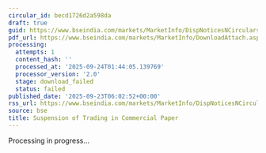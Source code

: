 ```yaml
---
circular_id: becd1726d2a598da
draft: true
guid: https://www.bseindia.com/markets/MarketInfo/DispNoticesNCirculars.aspx?Noticeid={EBAB5EE5-F1F9-426B-AC2C-CDC4C524705C}&noticeno=20250923-6&dt=09/23/2025&icount=6&totcount=84&flag=0
pdf_url: https://www.bseindia.com/markets/MarketInfo/DownloadAttach.aspx?id=20250923-6&attachedId=
processing:
  attempts: 1
  content_hash: ''
  processed_at: '2025-09-24T01:44:05.139769'
  processor_version: '2.0'
  stage: download_failed
  status: failed
published_date: '2025-09-23T06:02:52+00:00'
rss_url: https://www.bseindia.com/markets/MarketInfo/DispNoticesNCirculars.aspx?Noticeid={EBAB5EE5-F1F9-426B-AC2C-CDC4C524705C}&noticeno=20250923-6&dt=09/23/2025&icount=6&totcount=84&flag=0
source: bse
title: Suspension of Trading in Commercial Paper
---
```


Processing in progress...